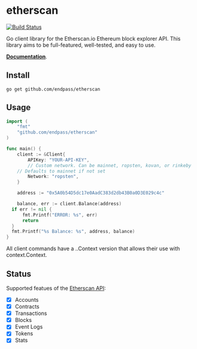 # etherscan

[![Build Status](https://travis-ci.org/endpass/etherscan.svg?branch=master)](https://travis-ci.org/endpass/etherscan)

Go client library for the Etherscan.io Ethereum block explorer API.
This library aims to be full-featured, well-tested, and easy to use.

[**Documentation**](https://godoc.org/github.com/endpass/etherscan).

## Install
`go get github.com/endpass/etherscan`

## Usage

```go
import (
    "fmt"
    "github.com/endpass/etherscan"
)

func main() {
	client := &Client{
		APIKey: "YOUR-API-KEY",
		// Custom network. Can be mainnet, ropsten, kovan, or rinkeby
    // Defaults to mainnet if not set
		Network: "ropsten",
	}

	address := "0x5A0b54D5dc17e0AadC383d2db43B0a0D3E029c4c"

	balance, err := client.Balance(address)
  if err != nil {
      fmt.Printf("ERROR: %s", err)
      return
  }
  fmt.Printf("%s Balance: %s", address, balance)
}
```

All client commands have a ..Context version that allows their use with
context.Context.

## Status
Supported featues of the [Etherscan API](https://etherscan.io/apis):
- [x] Accounts
- [x] Contracts
- [x] Transactions
- [x] Blocks
- [x] Event Logs
- [x] Tokens
- [x] Stats
